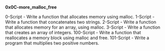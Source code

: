 **0x0C-more_malloc_free**

0-Script - Write a function that allocates memory using malloc.
1-Script - Write a function that concatenates two strings.
2-Script - Write a function that allocates memory for an array, using malloc.
3-Script - Write a function that creates an array of integers.
100-Script - Write a function that reallocates a memory block using malloc and free.
101-Script - Write a program that multiplies two positive numbers.
